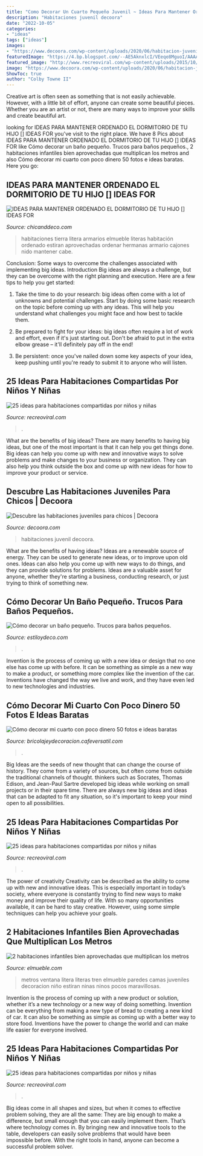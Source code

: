 ```yaml
---
title: "Como Decorar Un Cuarto Pequeño Juvenil ~ Ideas Para Mantener Ordenado El Dormitorio De Tu Hijo [] Ideas For"
description: "Habitaciones juvenil decoora"
date: "2022-10-05"
categories:
- "ideas"
tags: ["ideas"]
images:
- "https://www.decoora.com/wp-content/uploads/2020/06/habitacion-juvenil-colores.jpg"
featuredImage: "https://4.bp.blogspot.com/--AE5AknxlcI/VEeqe8MguoI/AAAAAAAAsqQ/fsQNjkxul0U/s1600/escalera_de_la_litera_y_armario.jpg"
featured_image: "http://www.recreoviral.com/wp-content/uploads/2015/10/Creativas-habitaciones-compartidas-por-niños-y-niñas-16.jpg"
image: "https://www.decoora.com/wp-content/uploads/2020/06/habitacion-juvenil-colores.jpg"
ShowToc: true
author: "Colby Towne II"
---
```



Creative art is often seen as something that is not easily achievable. However, with a little bit of effort, anyone can create some beautiful pieces. Whether you are an artist or not, there are many ways to improve your skills and create beautiful art.

	

		
looking for IDEAS PARA MANTENER ORDENADO EL DORMITORIO DE TU HIJO [] IDEAS FOR you've visit to the right place. We have 8 Pics about IDEAS PARA MANTENER ORDENADO EL DORMITORIO DE TU HIJO [] IDEAS FOR like Cómo decorar un baño pequeño. Trucos para baños pequeños., 2 habitaciones infantiles bien aprovechadas que multiplican los metros and also Cómo decorar mi cuarto con poco dinero 50 fotos e ideas baratas. Here you go:
		
    
## IDEAS PARA MANTENER ORDENADO EL DORMITORIO DE TU HIJO [] IDEAS FOR

<img loading=lazy src="https://4.bp.blogspot.com/--AE5AknxlcI/VEeqe8MguoI/AAAAAAAAsqQ/fsQNjkxul0U/s1600/escalera_de_la_litera_y_armario.jpg" onerror="this.onerror=null;this.src='https://tse4.mm.bing.net/th?id=OIP.rLVBzG-gKEZEzKnCetCOgAHaJ3&amp;pid=15.1';" alt="IDEAS PARA MANTENER ORDENADO EL DORMITORIO DE TU HIJO [] IDEAS FOR">

_Source: chicanddeco.com_

>habitaciones tierra litera armarios elmueble literas habitación ordenado estiran aprovechadas ordenar hermanas armario cajones nido mantener cabe. 

	

Conclusion: Some ways to overcome the challenges associated with implementing big ideas.
Introduction
Big ideas are always a challenge, but they can be overcome with the right planning and execution. Here are a few tips to help you get started:

1. Take the time to do your research: big ideas often come with a lot of unknowns and potential challenges. Start by doing some basic research on the topic before coming up with any ideas. This will help you understand what challenges you might face and how best to tackle them.

2. Be prepared to fight for your ideas: big ideas often require a lot of work and effort, even if it's just starting out. Don't be afraid to put in the extra elbow grease – it'll definitely pay off in the end!

3. Be persistent: once you've nailed down some key aspects of your idea, keep pushing until you're ready to submit it to anyone who will listen.

    
## 25 Ideas Para Habitaciones Compartidas Por Niños Y Niñas

<img loading=lazy src="http://www.recreoviral.com/wp-content/uploads/2015/10/Creativas-habitaciones-compartidas-por-niños-y-niñas-13.jpg" onerror="this.onerror=null;this.src='https://tse3.mm.bing.net/th?id=OIP.wVU7gLz5pxgqnSfb37fpVQHaFP&amp;pid=15.1';" alt="25 ideas para habitaciones compartidas por niños y niñas">

_Source: recreoviral.com_

>. 

	

What are the benefits of big ideas?
There are many benefits to having big ideas, but one of the most important is that it can help you get things done. Big ideas can help you come up with new and innovative ways to solve problems and make changes to your business or organization. They can also help you think outside the box and come up with new ideas for how to improve your product or service.

    
## Descubre Las Habitaciones Juveniles Para Chicos | Decoora

<img loading=lazy src="https://www.decoora.com/wp-content/uploads/2020/06/habitacion-juvenil-colores.jpg" onerror="this.onerror=null;this.src='https://tse2.mm.bing.net/th?id=OIP.MpeXTT1YMCmd8Zn9-qW0VwHaDt&amp;pid=15.1';" alt="Descubre las habitaciones juveniles para chicos | Decoora">

_Source: decoora.com_

>habitaciones juvenil decoora. 

	

What are the benefits of having ideas?
Ideas are a renewable source of energy. They can be used to generate new ideas, or to improve upon old ones. Ideas can also help you come up with new ways to do things, and they can provide solutions for problems. Ideas are a valuable asset for anyone, whether they're starting a business, conducting research, or just trying to think of something new.

    
## Cómo Decorar Un Baño Pequeño. Trucos Para Baños Pequeños.

<img loading=lazy src="https://www.estiloydeco.com/wp-content/uploads/2020/01/como-decorar-un-bano-pequeno-7.jpg" onerror="this.onerror=null;this.src='https://tse2.mm.bing.net/th?id=OIP.TgkYSYNzcnz4JXNreLH0dgHaJ6&amp;pid=15.1';" alt="Cómo decorar un baño pequeño. Trucos para baños pequeños.">

_Source: estiloydeco.com_

>. 

	

Invention is the process of coming up with a new idea or design that no one else has come up with before. It can be something as simple as a new way to make a product, or something more complex like the invention of the car. Inventions have changed the way we live and work, and they have even led to new technologies and industries.

    
## Cómo Decorar Mi Cuarto Con Poco Dinero 50 Fotos E Ideas Baratas

<img loading=lazy src="https://bricolajeydecoracion.cafeversatil.com/wp-content/uploads/2010/05/56.jpg" onerror="this.onerror=null;this.src='https://tse4.mm.bing.net/th?id=OIP.pC_cHMINhaB2ivODlTYuOAHaJ3&amp;pid=15.1';" alt="Cómo decorar mi cuarto con poco dinero 50 fotos e ideas baratas">

_Source: bricolajeydecoracion.cafeversatil.com_

>. 

	

Big Ideas are the seeds of new thought that can change the course of history. They come from a variety of sources, but often come from outside the traditional channels of thought. thinkers such as Socrates, Thomas Edison, and Jean-Paul Sartre developed big ideas while working on small projects or in their spare time. There are always new big ideas and ideas that can be adapted to fit any situation, so it's important to keep your mind open to all possibilities.

    
## 25 Ideas Para Habitaciones Compartidas Por Niños Y Niñas

<img loading=lazy src="http://www.recreoviral.com/wp-content/uploads/2015/10/Creativas-habitaciones-compartidas-por-niños-y-niñas-16.jpg" onerror="this.onerror=null;this.src='https://tse1.mm.bing.net/th?id=OIP.VN3k3Dfa38KuPqCZPOpZsgHaGW&amp;pid=15.1';" alt="25 ideas para habitaciones compartidas por niños y niñas">

_Source: recreoviral.com_

>. 

	

The power of creativity
Creativity can be described as the ability to come up with new and innovative ideas. This is especially important in today’s society, where everyone is constantly trying to find new ways to make money and improve their quality of life. With so many opportunities available, it can be hard to stay creative. However, using some simple techniques can help you achieve your goals.

    
## 2 Habitaciones Infantiles Bien Aprovechadas Que Multiplican Los Metros

<img loading=lazy src="https://www.elmueble.com/medio/2016/10/13/dormitorio-infantil-con-las-paredes-en-color-tierra-litera-tipo-tren-y-escritorio-bajo-la-ventana_979f35b3.jpg" onerror="this.onerror=null;this.src='https://tse2.mm.bing.net/th?id=OIP.I1TyZh36KGlCoxmkdkmXZQHaJo&amp;pid=15.1';" alt="2 habitaciones infantiles bien aprovechadas que multiplican los metros">

_Source: elmueble.com_

>metros ventana litera literas tren elmueble paredes camas juveniles decoracion niño estiran ninas ninos pocos maravillosas. 

	

Invention is the process of coming up with a new product or solution, whether it’s a new technology or a new way of doing something. Invention can be everything from making a new type of bread to creating a new kind of car. It can also be something as simple as coming up with a better way to store food. Inventions have the power to change the world and can make life easier for everyone involved.

    
## 25 Ideas Para Habitaciones Compartidas Por Niños Y Niñas

<img loading=lazy src="https://www.recreoviral.com/wp-content/uploads/2015/10/Creativas-habitaciones-compartidas-por-niños-y-niñas-3.jpg" onerror="this.onerror=null;this.src='https://tse4.mm.bing.net/th?id=OIP.EfTTEKhWJYZafmQ9hm1S3gHaKg&amp;pid=15.1';" alt="25 ideas para habitaciones compartidas por niños y niñas">

_Source: recreoviral.com_

>. 

	

Big ideas come in all shapes and sizes, but when it comes to effective problem solving, they are all the same: They are big enough to make a difference, but small enough that you can easily implement them. That’s where technology comes in. By bringing new and innovative tools to the table, developers can easily solve problems that would have been impossible before. With the right tools in hand, anyone can become a successful problem solver.

